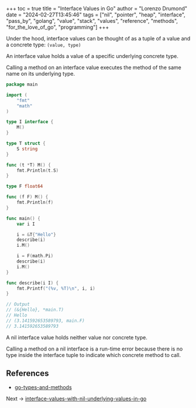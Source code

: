 +++
toc = true
title = "Interface Values in Go"
author = "Lorenzo Drumond"
date = "2024-02-27T13:45:46"
tags = ["nil",  "pointer",  "heap",  "interface",  "pass_by",  "golang",  "value",  "stack",  "values",  "reference",  "methods",  "for_the_love_of_go",  "programming"]
+++


Under the hood, interface values can be thought of as a tuple of a value and a concrete type:  `(value, type)`

An interface value holds a value of a specific underlying concrete type.

Calling a method on an interface value executes the method of the same name on its underlying type.

```go
package main

import (
	"fmt"
	"math"
)

type I interface {
	M()
}

type T struct {
	S string
}

func (t *T) M() {
	fmt.Println(t.S)
}

type F float64

func (f F) M() {
	fmt.Println(f)
}

func main() {
	var i I

	i = &T{"Hello"}
	describe(i)
	i.M()

	i = F(math.Pi)
	describe(i)
	i.M()
}

func describe(i I) {
	fmt.Printf("(%v, %T)\n", i, i)
}

// Output
// (&{Hello}, *main.T)
// Hello
// (3.141592653589793, main.F)
// 3.141592653589793
```

A nil interface value holds neither value nor concrete type.

Calling a method on a nil interface is a run-time error because there is no type inside the interface tuple to indicate which concrete method to call.

## References
- [go-types-and-methods](/wiki/go-types-and-methods/)

Next -> [interface-values-with-nil-underlying-values-in-go](/wiki/interface-values-with-nil-underlying-values-in-go/)
